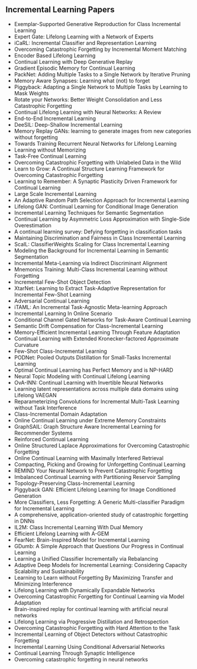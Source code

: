 <h2> Incremental Learning Papers </h2>

<ul>

     
          
             

 <li><a target="_blank" href="https://github.com/manjunath5496/Incremental-Learning-Papers/blob/master/ail(1).pdf" style="text-decoration:none;">Exemplar-Supported Generative
Reproduction for Class Incremental Learning</a></li>

 <li><a target="_blank" href="https://github.com/manjunath5496/Incremental-Learning-Papers/blob/master/ail(2).pdf" style="text-decoration:none;">Expert Gate: Lifelong Learning with a Network of Experts</a></li>

<li><a target="_blank" href="https://github.com/manjunath5496/Incremental-Learning-Papers/blob/master/ail(3).pdf" style="text-decoration:none;">iCaRL: Incremental Classifier and Representation Learning</a></li>
 <li><a target="_blank" href="https://github.com/manjunath5496/Incremental-Learning-Papers/blob/master/ail(4).pdf" style="text-decoration:none;">Overcoming Catastrophic Forgetting by Incremental Moment Matching</a></li>                              
<li><a target="_blank" href="https://github.com/manjunath5496/Incremental-Learning-Papers/blob/master/ail(5).pdf" style="text-decoration:none;">Encoder Based Lifelong Learning</a></li>
<li><a target="_blank" href="https://github.com/manjunath5496/Incremental-Learning-Papers/blob/master/ail(6).pdf" style="text-decoration:none;">Continual Learning with Deep Generative Replay</a></li>
 <li><a target="_blank" href="https://github.com/manjunath5496/Incremental-Learning-Papers/blob/master/ail(7).pdf" style="text-decoration:none;">Gradient Episodic Memory for Continual Learning</a></li>

 <li><a target="_blank" href="https://github.com/manjunath5496/Incremental-Learning-Papers/blob/master/ail(8).pdf" style="text-decoration:none;">PackNet: Adding Multiple Tasks to a Single Network by Iterative Pruning</a></li>
   <li><a target="_blank" href="https://github.com/manjunath5496/Incremental-Learning-Papers/blob/master/ail(9).pdf" style="text-decoration:none;">Memory Aware Synapses: Learning what (not) to forget</a></li>
  
   
 <li><a target="_blank" href="https://github.com/manjunath5496/Incremental-Learning-Papers/blob/master/ail(10).pdf" style="text-decoration:none;">Piggyback: Adapting a Single Network to Multiple Tasks by Learning to Mask Weights</a></li>                              
<li><a target="_blank" href="https://github.com/manjunath5496/Incremental-Learning-Papers/blob/master/ail(11).pdf" style="text-decoration:none;">Rotate your Networks: Better Weight Consolidation and Less Catastrophic Forgetting</a></li>
<li><a target="_blank" href="https://github.com/manjunath5496/Incremental-Learning-Papers/blob/master/ail(12).pdf" style="text-decoration:none;">Continual Lifelong Learning with Neural Networks: A Review</a></li>
<li><a target="_blank" href="https://github.com/manjunath5496/Incremental-Learning-Papers/blob/master/ail(13).pdf" style="text-decoration:none;">End-to-End Incremental Learning</a></li>

<li><a target="_blank" href="https://github.com/manjunath5496/Incremental-Learning-Papers/blob/master/ail(14).pdf" style="text-decoration:none;">DeeSIL: Deep-Shallow Incremental Learning</a></li>
                              
<li><a target="_blank" href="https://github.com/manjunath5496/Incremental-Learning-Papers/blob/master/ail(15).pdf" style="text-decoration:none;">Memory Replay GANs: learning to generate images from new categories without forgetting</a></li>

<li><a target="_blank" href="https://github.com/manjunath5496/Incremental-Learning-Papers/blob/master/ail(16).pdf" style="text-decoration:none;">Towards Training Recurrent Neural Networks for Lifelong Learning</a></li>

  <li><a target="_blank" href="https://github.com/manjunath5496/Incremental-Learning-Papers/blob/master/ail(17).pdf" style="text-decoration:none;">Learning without Memorizing</a></li>   
  
<li><a target="_blank" href="https://github.com/manjunath5496/Incremental-Learning-Papers/blob/master/ail(18).pdf" style="text-decoration:none;">Task-Free Continual Learning</a></li> 

  
<li><a target="_blank" href="https://github.com/manjunath5496/Incremental-Learning-Papers/blob/master/ail(19).pdf" style="text-decoration:none;">Overcoming Catastrophic Forgetting with Unlabeled Data in the Wild</a></li> 

<li><a target="_blank" href="https://github.com/manjunath5496/Incremental-Learning-Papers/blob/master/ail(20).pdf" style="text-decoration:none;"> Learn to Grow: A Continual Structure Learning Framework for Overcoming Catastrophic Forgetting</a></li>

<li><a target="_blank" href="https://github.com/manjunath5496/Incremental-Learning-Papers/blob/master/ail(21).pdf" style="text-decoration:none;">Learning to Remember:
A Synaptic Plasticity Driven Framework for Continual Learning</a></li>
<li><a target="_blank" href="https://github.com/manjunath5496/Incremental-Learning-Papers/blob/master/ail(22).pdf" style="text-decoration:none;">Large Scale Incremental Learning</a></li> 
 <li><a target="_blank" href="https://github.com/manjunath5496/Incremental-Learning-Papers/blob/master/ail(23).pdf" style="text-decoration:none;">An Adaptive Random Path Selection Approach for Incremental Learning</a></li> 
 

   <li><a target="_blank" href="https://github.com/manjunath5496/Incremental-Learning-Papers/blob/master/ail(24).pdf" style="text-decoration:none;">Lifelong GAN: Continual Learning for Conditional Image Generation</a></li>
 
   <li><a target="_blank" href="https://github.com/manjunath5496/Incremental-Learning-Papers/blob/master/ail(25).pdf" style="text-decoration:none;">Incremental Learning Techniques for Semantic Segmentation</a></li>                              
 <li><a target="_blank" href="https://github.com/manjunath5496/Incremental-Learning-Papers/blob/master/ail(26).pdf" style="text-decoration:none;">Continual Learning by Asymmetric Loss Approximation with Single-Side Overestimation</a></li>
 <li><a target="_blank" href="https://github.com/manjunath5496/Incremental-Learning-Papers/blob/master/ail(27).pdf" style="text-decoration:none;">A continual learning survey:
Defying forgetting in classification tasks</a></li>
   
 
   <li><a target="_blank" href="https://github.com/manjunath5496/Incremental-Learning-Papers/blob/master/ail(28).pdf" style="text-decoration:none;">Maintaining Discrimination and Fairness in Class Incremental Learning</a></li>
 
   <li><a target="_blank" href="https://github.com/manjunath5496/Incremental-Learning-Papers/blob/master/ail(29).pdf" style="text-decoration:none;">ScaIL: ClassifierWeights Scaling for Class Incremental Learning</a></li>                              

  <li><a target="_blank" href="https://github.com/manjunath5496/Incremental-Learning-Papers/blob/master/ail(30).pdf" style="text-decoration:none;">Modeling the Background for Incremental Learning in Semantic Segmentation</a></li>
 
   <li><a target="_blank" href="https://github.com/manjunath5496/Incremental-Learning-Papers/blob/master/ail(31).pdf" style="text-decoration:none;">Incremental Meta-Learning via Indirect Discriminant Alignment</a></li> 
    <li><a target="_blank" href="https://github.com/manjunath5496/Incremental-Learning-Papers/blob/master/ail(32).pdf" style="text-decoration:none;">Mnemonics Training: Multi-Class Incremental Learning without Forgetting</a></li> 

   <li><a target="_blank" href="https://github.com/manjunath5496/Incremental-Learning-Papers/blob/master/ail(33).pdf" style="text-decoration:none;">Incremental Few-Shot Object Detection</a></li>                              

  <li><a target="_blank" href="https://github.com/manjunath5496/Incremental-Learning-Papers/blob/master/ail(34).pdf" style="text-decoration:none;">XtarNet: Learning to Extract Task-Adaptive Representation for Incremental Few-Shot Learning</a></li> 
 
  <li><a target="_blank" href="https://github.com/manjunath5496/Incremental-Learning-Papers/blob/master/ail(35).pdf" style="text-decoration:none;">Adversarial Continual Learning</a></li> 

  <li><a target="_blank" href="https://github.com/manjunath5496/Incremental-Learning-Papers/blob/master/ail(36).pdf" style="text-decoration:none;">iTAML: An Incremental Task-Agnostic Meta-learning Approach</a></li> 
 
<li><a target="_blank" href="https://github.com/manjunath5496/Incremental-Learning-Papers/blob/master/ail(37).pdf" style="text-decoration:none;">Incremental Learning In Online Scenario</a></li>
 <li><a target="_blank" href="https://github.com/manjunath5496/Incremental-Learning-Papers/blob/master/ail(38).pdf" style="text-decoration:none;">Conditional Channel Gated Networks for Task-Aware Continual Learning</a></li>
<li><a target="_blank" href="https://github.com/manjunath5496/Incremental-Learning-Papers/blob/master/ail(39).pdf" style="text-decoration:none;">Semantic Drift Compensation for Class-Incremental Learning</a></li>
 <li><a target="_blank" href="https://github.com/manjunath5496/Incremental-Learning-Papers/blob/master/ail(40).pdf" style="text-decoration:none;">Memory-Efficient Incremental Learning Through Feature Adaptation</a></li>                              
<li><a target="_blank" href="https://github.com/manjunath5496/Incremental-Learning-Papers/blob/master/ail(41).pdf" style="text-decoration:none;">Continual Learning with Extended Kronecker-factored Approximate Curvature</a></li>
<li><a target="_blank" href="https://github.com/manjunath5496/Incremental-Learning-Papers/blob/master/ail(42).pdf" style="text-decoration:none;">Few-Shot Class-Incremental Learning</a></li>
 
  <li><a target="_blank" href="https://github.com/manjunath5496/Incremental-Learning-Papers/blob/master/ail(43).pdf" style="text-decoration:none;">PODNet: Pooled Outputs Distillation for Small-Tasks Incremental Learning</a></li>
 <li><a target="_blank" href="https://github.com/manjunath5496/Incremental-Learning-Papers/blob/master/ail(44).pdf" style="text-decoration:none;">Optimal Continual Learning has Perfect Memory and is NP-HARD</a></li>
   <li><a target="_blank" href="https://github.com/manjunath5496/Incremental-Learning-Papers/blob/master/ail(45).pdf" style="text-decoration:none;">Neural Topic Modeling with Continual Lifelong Learning</a></li>  
   
<li><a target="_blank" href="https://github.com/manjunath5496/Incremental-Learning-Papers/blob/master/ail(46).pdf" style="text-decoration:none;">OvA-INN: Continual Learning with
Invertible Neural Networks</a></li> 
                             
<li><a target="_blank" href="https://github.com/manjunath5496/Incremental-Learning-Papers/blob/master/ail(47).pdf" style="text-decoration:none;">Learning latent representations across multiple data domains using Lifelong VAEGAN</a></li>
<li><a target="_blank" href="https://github.com/manjunath5496/Incremental-Learning-Papers/blob/master/ail(48).pdf" style="text-decoration:none;">Reparameterizing Convolutions for Incremental Multi-Task Learning without Task Interference</a></li>

<li><a target="_blank" href="https://github.com/manjunath5496/Incremental-Learning-Papers/blob/master/ail(49).pdf" style="text-decoration:none;">Class-Incremental Domain Adaptation</a></li>
                              
<li><a target="_blank" href="https://github.com/manjunath5496/Incremental-Learning-Papers/blob/master/ail(50).pdf" style="text-decoration:none;">Online Continual Learning under Extreme Memory Constraints</a></li>
<li><a target="_blank" href="https://github.com/manjunath5496/Incremental-Learning-Papers/blob/master/ail(51).pdf" style="text-decoration:none;">GraphSAIL: Graph Structure Aware Incremental Learning for Recommender Systems</a></li>
<li><a target="_blank" href="https://github.com/manjunath5496/Incremental-Learning-Papers/blob/master/ail(52).pdf" style="text-decoration:none;">Reinforced Continual Learning</a></li>

<li><a target="_blank" href="https://github.com/manjunath5496/Incremental-Learning-Papers/blob/master/ail(53).pdf" style="text-decoration:none;">Online Structured Laplace Approximations for Overcoming Catastrophic Forgetting</a></li>
 
<li><a target="_blank" href="https://github.com/manjunath5496/Incremental-Learning-Papers/blob/master/ail(54).pdf" style="text-decoration:none;">Online Continual Learning with Maximally Interfered Retrieval </a></li>

<li><a target="_blank" href="https://github.com/manjunath5496/Incremental-Learning-Papers/blob/master/ail(55).pdf" style="text-decoration:none;">Compacting, Picking and Growing for Unforgetting Continual Learning</a></li>
 
  <li><a target="_blank" href="https://github.com/manjunath5496/Incremental-Learning-Papers/blob/master/ail(56).pdf" style="text-decoration:none;">REMIND Your Neural Network to Prevent Catastrophic Forgetting </a></li>                              

  <li><a target="_blank" href="https://github.com/manjunath5496/Incremental-Learning-Papers/blob/master/ail(57).pdf" style="text-decoration:none;">Imbalanced Continual Learning with Partitioning Reservoir Sampling</a></li>
 
   <li><a target="_blank" href="https://github.com/manjunath5496/Incremental-Learning-Papers/blob/master/ail(58).pdf" style="text-decoration:none;">Topology-Preserving Class-Incremental Learning</a></li>
    <li><a target="_blank" href="https://github.com/manjunath5496/Incremental-Learning-Papers/blob/master/ail(59).pdf" style="text-decoration:none;">Piggyback GAN: Efficient Lifelong Learning for Image Conditioned Generation</a></li>
 
  <li><a target="_blank" href="https://github.com/manjunath5496/Incremental-Learning-Papers/blob/master/ail(60).pdf" style="text-decoration:none;">More Classifiers, Less Forgetting: A Generic Multi-classifier Paradigm for Incremental Learning</a></li>
 
   <li><a target="_blank" href="https://github.com/manjunath5496/Incremental-Learning-Papers/blob/master/ail(61).pdf" style="text-decoration:none;">A comprehensive, application-oriented study of catastrophic forgetting in DNNs</a></li>
 
   <li><a target="_blank" href="https://github.com/manjunath5496/Incremental-Learning-Papers/blob/master/ail(62).pdf" style="text-decoration:none;">IL2M: Class Incremental Learning With Dual Memory</a></li>
 
   <li><a target="_blank" href="https://github.com/manjunath5496/Incremental-Learning-Papers/blob/master/ail(63).pdf" style="text-decoration:none;">Efficient Lifelong Learning with A-GEM</a></li>                              

  <li><a target="_blank" href="https://github.com/manjunath5496/Incremental-Learning-Papers/blob/master/ail(64).pdf" style="text-decoration:none;">FearNet: Brain-Inspired Model for Incremental Learning</a></li>
 
   <li><a target="_blank" href="https://github.com/manjunath5496/Incremental-Learning-Papers/blob/master/ail(65).pdf" style="text-decoration:none;">GDumb: A Simple Approach that Questions Our Progress in Continual Learning</a></li> 

   <li><a target="_blank" href="https://github.com/manjunath5496/Incremental-Learning-Papers/blob/master/ail(66).pdf" style="text-decoration:none;">Learning a Unified Classifier Incrementally via Rebalancing</a></li> 
 
   <li><a target="_blank" href="https://github.com/manjunath5496/Incremental-Learning-Papers/blob/master/ail(67).pdf" style="text-decoration:none;">Adaptive Deep Models for Incremental Learning: Considering Capacity Scalability and Sustainability</a></li>                              

  <li><a target="_blank" href="https://github.com/manjunath5496/Incremental-Learning-Papers/blob/master/ail(68).pdf" style="text-decoration:none;"> Learning to Learn without Forgetting By Maximizing Transfer and Minimizing Interference</a></li> 
 
  
   <li><a target="_blank" href="https://github.com/manjunath5496/Incremental-Learning-Papers/blob/master/ail(69).pdf" style="text-decoration:none;">Lifelong Learning with Dynamically Expandable Networks</a></li>                              

  <li><a target="_blank" href="https://github.com/manjunath5496/Incremental-Learning-Papers/blob/master/ail(70).pdf" style="text-decoration:none;">Overcoming Catastrophic Forgetting for Continual Learning via Model Adaptation </a></li> 
  
 
 <li><a target="_blank" href="https://github.com/manjunath5496/Incremental-Learning-Papers/blob/master/ail(71).pdf" style="text-decoration:none;">Brain-inspired replay for continual learning with artificial neural networks</a></li>
 
 <li><a target="_blank" href="https://github.com/manjunath5496/Incremental-Learning-Papers/blob/master/ail(72).pdf" style="text-decoration:none;">Lifelong Learning via
Progressive Distillation and Retrospection</a></li> 
 
 
 <li><a target="_blank" href="https://github.com/manjunath5496/Incremental-Learning-Papers/blob/master/ail(73).pdf" style="text-decoration:none;">Overcoming Catastrophic Forgetting with Hard Attention to the Task</a></li>
  <li><a target="_blank" href="https://github.com/manjunath5496/Incremental-Learning-Papers/blob/master/ail(74).pdf" style="text-decoration:none;">Incremental Learning of Object Detectors without Catastrophic Forgetting</a></li>
    <li><a target="_blank" href="https://github.com/manjunath5496/Incremental-Learning-Papers/blob/master/ail(75).pdf" style="text-decoration:none;">Incremental Learning Using Conditional Adversarial Networks</a></li>                        
<li><a target="_blank" href="https://github.com/manjunath5496/Incremental-Learning-Papers/blob/master/ail(76).pdf" style="text-decoration:none;">Continual Learning Through Synaptic Intelligence</a></li>

 <li><a target="_blank" href="https://github.com/manjunath5496/Incremental-Learning-Papers/blob/master/ail(77).pdf" style="text-decoration:none;">Overcoming catastrophic forgetting in neural networks</a></li> 
 
 </ul>

